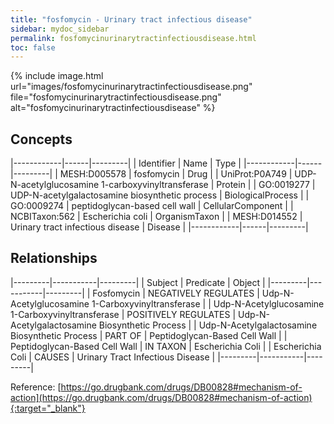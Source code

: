 ```yaml
---
title: "fosfomycin - Urinary tract infectious disease"
sidebar: mydoc_sidebar
permalink: fosfomycinurinarytractinfectiousdisease.html
toc: false 
---
```


{% include image.html url="images/fosfomycinurinarytractinfectiousdisease.png" file="fosfomycinurinarytractinfectiousdisease.png" alt="fosfomycinurinarytractinfectiousdisease" %}

## Concepts

|------------|------|---------|
| Identifier | Name | Type    |
|------------|------|---------|
| MESH:D005578 | fosfomycin | Drug |
| UniProt:P0A749 | UDP-N-acetylglucosamine 1-carboxyvinyltransferase | Protein |
| GO:0019277 | UDP-N-acetylgalactosamine biosynthetic process | BiologicalProcess |
| GO:0009274 | peptidoglycan-based cell wall | CellularComponent |
| NCBITaxon:562 | Escherichia coli | OrganismTaxon |
| MESH:D014552 | Urinary tract infectious disease | Disease |
|------------|------|---------|

## Relationships

|---------|-----------|---------|
| Subject | Predicate | Object  |
|---------|-----------|---------|
| Fosfomycin | NEGATIVELY REGULATES | Udp-N-Acetylglucosamine 1-Carboxyvinyltransferase |
| Udp-N-Acetylglucosamine 1-Carboxyvinyltransferase | POSITIVELY REGULATES | Udp-N-Acetylgalactosamine Biosynthetic Process |
| Udp-N-Acetylgalactosamine Biosynthetic Process | PART OF | Peptidoglycan-Based Cell Wall |
| Peptidoglycan-Based Cell Wall | IN TAXON | Escherichia Coli |
| Escherichia Coli | CAUSES | Urinary Tract Infectious Disease |
|---------|-----------|---------|

Reference: [https://go.drugbank.com/drugs/DB00828#mechanism-of-action](https://go.drugbank.com/drugs/DB00828#mechanism-of-action){:target="_blank"}